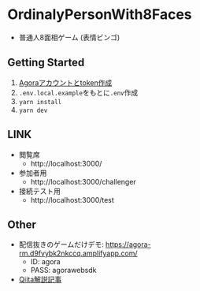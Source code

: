 # OrdinalyPersonWith8Faces

- 普通人8面相ゲーム (表情ビンゴ)

## Getting Started

1. [Agoraアカウントとtoken作成](https://jp.vcube.com/service/agora/developer/tutorial/video/web.html)
1. `.env.local.example`をもとに`.env`作成
1. `yarn install`
1. `yarn dev`

## LINK

- 閲覧席
  - http://localhost:3000/
- 参加者用
  - http://localhost:3000/challenger
- 接続テスト用
  - http://localhost:3000/test

## Other

- 配信抜きのゲームだけデモ: https://agora-rm.d9fvybk2nkccq.amplifyapp.com/
  - ID: agora
  - PASS: agorawebsdk
- [Qiita解説記事](https://qiita.com/water_resistant/items/e74b7b3c3cab24eee2d5)
